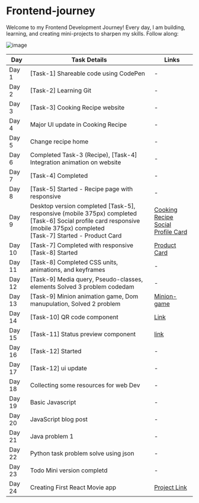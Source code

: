 # Frontend-journey

Welcome to my Frontend Development Journey!
Every day, I am building, learning, and creating mini-projects to sharpen my skills. Follow along:

![image](https://miro.medium.com/v2/resize:fit:1200/1*wyD85EwqNQuJqjqbfZj4Xg.jpeg)

| Day    | Task Details | Links |
|--------|--------------|-------|
| Day 1  | [Task-1]  Shareable code using CodePen | - |
| Day 2  | [Task-2] Learning Git  | - |
| Day 3  | [Task-3] Cooking Recipe website | - |
| Day 4  | Major UI update in Cooking Recipe | - |
| Day 5  | Change recipe home | - |
| Day 6  | Completed Task-3 (Recipe), [Task-4] Integration animation on website | - |
| Day 7  | [Task-4] Completed | - |
| Day 8  | [Task-5] Started - Recipe page with responsive | - |
| Day 9  | Desktop version completed [Task-5], responsive (mobile 375px) completed <br> [Task-6] Social profile card responsive (mobile 375px) completed <br> [Task-7] Started - Product Card | [Cooking Recipe](https://dravid-cooking-recipe.netlify.app/)<br>[Social Profile Card](https://dravid-p-a.netlify.app/) |
| Day 10 | [Task-7]  Completed with responsive <br> [Task-8] Started | [Product Card](https://dravid-product-card.netlify.app/) |
| Day 11 | [Task-8] Completed CSS units, animations, and keyframes | - |
| Day 12 | [Task-9] Media query, Pseudo-classes, elements Solved 3 problem codedam |-|
| Day 13 | [Task-9] Minion animation game, Dom manupulation, Solved 2 problem | [Minion-game](https://dravid-minion-game.netlify.app/)|
| Day 14 | [Task-10] QR code component | [Link](https://dravid-qr-code-component.netlify.app/)|
| Day 15 | [Task-11] Status preview component | [link](https://dravid-status-preview-card.netlify.app/)|
| Day 16 | [Task-12] Started |-|
| Day 17 | [Task-12] ui update |-|
| Day 18 | Collecting some resources for web Dev |-|
| Day 19 | Basic Javascript |-|
| Day 20 | JavaScript blog post |-|
| Day 21 | Java problem 1 |-|
| Day 22 | Python task problem solve using json |-|
| Day 23 | Todo Mini version completd |-|
| Day 24 | Creating First React Movie app | [Project Link](https://github.com/dravidpa7/movie-app)|
